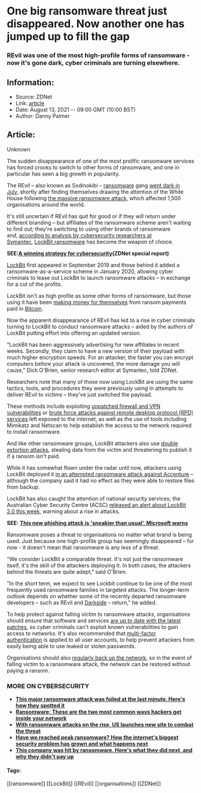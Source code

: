 # One big ransomware threat just disappeared. Now another one has jumped up to fill the gap
### REvil was one of the most high-profile forms of ransomware - now it's gone dark, cyber criminals are turning elsewhere.

## Information:
+ Source: ZDNet
+ Link: [article](https://www.zdnet.com/article/one-big-ransomware-threat-just-disappeared-now-another-one-has-jumped-up-to-fill-the-gap/)
+ Date: August 13, 2021 -- 09:00 GMT (10:00 BST)
+ Author: Danny Palmer


## Article:
Unknown

The sudden disappearance of one of the most prolific ransomware services has forced crooks to switch to other forms of ransomware, and one in particular has seen a big growth in popularity. 

The REvil – also known as Sodinokibi – [ransomware](https://www.zdnet.com/article/ransomware-an-executive-guide-to-one-of-the-biggest-menaces-on-the-web/) gang [went dark in July,](https://www.zdnet.com/article/revil-websites-down-after-governments-pressured-to-take-action-following-kaseya-attack/) shortly after finding themselves drawing the attention of the White House following [the massive ransomware attack](https://www.zdnet.com/article/updated-kaseya-ransomware-attack-faq-what-we-know-now/), which affected 1,500 organisations around the world.  


It's still uncertain if REvil has quit for good or if they will return under different branding – but affiliates of the ransomware scheme aren't waiting to find out; they're switching to using other brands of ransomware and, [according to analysis by cybersecurity researchers at Symantec](https://symantec-enterprise-blogs.security.com/blogs/threat-intelligence/ransomware-trends-lockbit-sodinokibi), [LockBit ransomware](https://www.zdnet.com/article/lockbit-ransomware-operator-for-a-cybercriminal-the-best-country-is-russia/) has become the weapon of choice. 

**SEE:**[**A winning strategy for cybersecurity**](http://www.zdnet.com/topic/a-winning-strategy-for-cybersecurity/)**(ZDNet special report)**

[LockBit](https://www.zdnet.com/article/lockbit-ransomware-operator-for-a-cybercriminal-the-best-country-is-russia/) first appeared in September 2019 and those behind it added a ransomware-as-a-service scheme in January 2020, allowing cyber criminals to lease out LockBit to launch ransomware attacks – in exchange for a cut of the profits.

LockBit isn't as high profile as some other forms of ransomware, but those using it have been [making money for themselves](https://www.zdnet.com/article/a-deep-dive-into-the-operations-of-the-lockbit-ransomware-group/) from ransom payments paid in [Bitcoin](https://www.zdnet.com/article/how-bitcoin-helped-fuel-an-explosion-in-ransomware-attacks/).  

Now the apparent disappearance of REvil has led to a rise in cyber criminals turning to LockBit to conduct ransomware attacks – aided by the authors of LockBit putting effort into offering an updated version. 






"LockBit has been aggressively advertising for new affiliates in recent weeks. Secondly, they claim to have a new version of their payload with much higher encryption speeds. For an attacker, the faster you can encrypt computers before your attack is uncovered, the more damage you will cause," Dick O'Brien, senior research editor at Symantec, told ZDNet. 

Researchers note that many of those now using LockBit are using the same tactics, tools, and procedures they were previously using in attempts to deliver REvil to victims – they've just switched the payload.  

These methods include exploiting [unpatched firewall and VPN vulnerabilities](https://www.zdnet.com/article/ransomware-crooks-are-targeting-vulnerable-vpn-devices-in-their-attacks/) or [brute force attacks against remote desktop protocol (RPD) services](https://www.zdnet.com/article/big-jump-in-rdp-attacks-as-hackers-target-staff-working-from-home/) left exposed to the internet, as well as the use of tools including Mimikatz and Netscan to help establish the access to the network required to install ransomware. 

And like other ransomware groups, LockBit attackers also use [double extortion attacks](https://www.zdnet.com/article/ransomware-theres-been-a-big-rise-in-double-extortion-attacks-as-gangs-try-out-new-tricks/), stealing data from the victim and threatening to publish it if a ransom isn't paid. 

While it has somewhat flown under the radar until now, attackers using LockBit deployed it [in an attempted ransomware attack against Accenture](https://www.zdnet.com/article/accenture-says-lockbit-ransomware-attack-caused-no-impact-on-operations-or-clients/) – although the company said it had no effect as they were able to restore files from backup.  

LockBit has also caught the attention of national security services; the Australian Cyber Security Centre (ACSC) [released an alert about LockBit 2.0 this week](https://www.cyber.gov.au/acsc/view-all-content/alerts/lockbit-20-ransomware-incidents-australia), warning about a rise in attacks.  

**SEE:** [**This new phishing attack is 'sneakier than usual', Microsoft warns**](https://www.zdnet.com/article/microsoft-watch-out-for-this-sneakier-than-usual-phishing-attack/)

Ransomware poses a threat to organisations no matter what brand is being used. Just because one high-profile group has seemingly disappeared – for now - it doesn't mean that ransomware is any less of a threat. 

"We consider LockBit a comparable threat. It's not just the ransomware itself, it's the skill of the attackers deploying it. In both cases, the attackers behind the threats are quite adept," said O'Brien. 

"In the short term, we expect to see Lockbit continue to be one of the most frequently used ransomware families in targeted attacks. The longer-term outlook depends on whether some of the recently departed ransomware developers – such as REvil and [Darkside](https://www.zdnet.com/article/darkside-the-ransomware-group-responsible-for-colonial-pipeline-cyberattack-explained/) – return," he added. 

To help protect against falling victim to ransomware attacks, organisations should ensure that software and services [are up to date with the latest patches](https://www.zdnet.com/article/this-one-change-could-protect-your-systems-from-attack-so-why-dont-more-companies-do-it/), so cyber criminals can't exploit known vulnerabilities to gain access to networks. It's also recommended that [multi-factor authentication](https://www.zdnet.com/article/multi-factor-authentication-use-it-for-all-the-people-that-access-your-network-all-the-time/) is applied to all user accounts, to help prevent attackers from easily being able to use leaked or stolen passwords. 

Organisations should also [regularly back up the network](https://www.zdnet.com/article/multi-factor-authentication-use-it-for-all-the-people-that-access-your-network-all-the-time/), so in the event of falling victim to a ransomware attack, the network can be restored without paying a ransom.  

### **MORE ON CYBERSECURITY**

* [**This major ransomware attack was foiled at the last minute. Here's how they spotted it**](https://www.zdnet.com/article/this-ransomware-attack-was-foiled-at-the-last-minute-heres-how-they-spotted-it/)
* [**Ransomware: These are the two most common ways hackers get inside your network**](https://www.zdnet.com/article/ransomware-these-are-the-two-most-common-ways-hackers-get-inside-your-network/)
* [**With ransomware attacks on the rise, US launches new site to combat the threat**](https://www.cnet.com/tech/services-and-software/with-ransomware-attacks-on-the-rise-us-launches-new-site-to-combat-the-threat/)
* **[**Have we reached peak ransomware? How the internet's biggest security problem has grown and what happens next**](https://www.zdnet.com/article/have-we-reached-peak-ransomware-how-the-internets-biggest-security-problem-has-grown-and-what-happens-next/)**
* **[**This company was hit by ransomware. Here's what they did next, and why they didn't pay up**](https://www.zdnet.com/article/this-company-was-hit-with-ransomware-heres-what-they-did-next-and-why-they-didnt-pay-up/)**





#### Tags:
[[ransomware]] [[LockBit]] [[REvil]] [[organisations]] [[ZDNet]]
